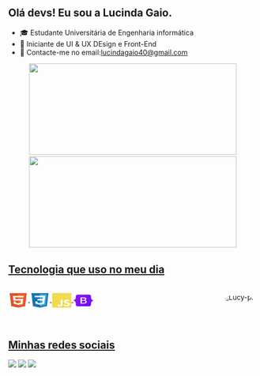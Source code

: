 ## Olá devs! Eu sou a Lucinda Gaio.
- 🎓 Estudante Universitária de Engenharia informática
- 💖 Iniciante de UI & UX DEsign e Front-End
- 📧 Contacte-me no email:lucindagaio40@gmail.com


<div align="center">
  <a href="https://github.com/Lucygaio">
  <img width="420em" height="185em" src="https://github-readme-stats.vercel.app/api?username=Lucygaio&show_icons=true&theme=dracula&include_all_commits=true&count_private=true"/>
  <img width="420em" height="185em" src="https://github-readme-stats.vercel.app/api/top-langs/?username=Lucygaio&layout=compact&langs_count=7&theme=dracula"/>
</div>
  
  <h2>Tecnologia que uso no meu dia</h2>
  <div style="display: inline_block"><br>
  <img align="center" alt="Lucy-HTML" height="30" width="40" src="https://raw.githubusercontent.com/devicons/devicon/master/icons/html5/html5-original.svg">
  <img align="center" alt="Lucy-CSS" height="30" width="40" src="https://raw.githubusercontent.com/devicons/devicon/master/icons/css3/css3-original.svg">
  <img align="center" alt="Lucy-Js" height="30" width="40" src="https://raw.githubusercontent.com/devicons/devicon/master/icons/javascript/javascript-plain.svg">
  <img align="center" alt="Lucy-Python" height="30" width="40" src="https://raw.githubusercontent.com/devicons/devicon/master/icons/bootstrap/bootstrap-original.svg">
  <img align="right" alt="Lucy-pic" height="150" style="border-radius:50px;" src="https://instagram.flad2-1.fna.fbcdn.net/v/t51.2885-19/274866926_508886750827222_9158827404380093809_n.jpg?stp=dst-jpg_s150x150&_nc_ht=instagram.flad2-1.fna.fbcdn.net&_nc_cat=110&_nc_ohc=I9ojBZZ_RJcAX-4VtYT&edm=AABBvjUBAAAA&ccb=7-4&oh=00_AT8QMB7cCL0unhQaxWlIiUjAMJfoGewavWMQSc9DsjMksA&oe=62498783&_nc_sid=83d603">
</div>
  
  <br>
  <br>
  <h2>Minhas redes sociais</h2>  
<div> 
  <a href="https://www.instagram.com/lucinda_gaiio/" target="_blank"><img src="https://img.shields.io/badge/-Instagram-%23E4405F?style=for-the-badge&logo=instagram&logoColor=white" target="_blank"></a>
  <a href = "mailto:lucindagaio40@gmail.com"><img src="https://img.shields.io/badge/-Gmail-%23333?style=for-the-badge&logo=gmail&logoColor=white" target="_blank"></a>
  <a href="https://www.linkedin.com/in/lucinda-gaio-600036230/?originalSubdomain=ao" target="_blank"><img src="https://img.shields.io/badge/-LinkedIn-%230077B5?style=for-the-badge&logo=linkedin&logoColor=white" target="_blank"></a> 
 
</div>
